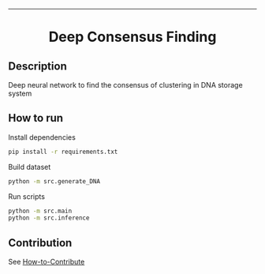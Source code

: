 
---

<div align="center">

# Deep Consensus Finding

<!-- [![SINGA](https://img.shields.io/badge/SINGA-803300?logoColor=white)](https://singa.apache.org/)
![coverage](https://img.shields.io/badge/coverage-25%25-yellowgreen)
![license](https://img.shields.io/badge/license-Apache-green) -->

</div>

## Description

Deep neural network to find the consensus of clustering in DNA storage system

## How to run

Install dependencies

```bash
pip install -r requirements.txt
```

Build dataset
```bash
python -m src.generate_DNA
```

Run scripts

```bash
python -m src.main
python -m src.inference
```

## Contribution

See [How-to-Contribute](contributing.md)
